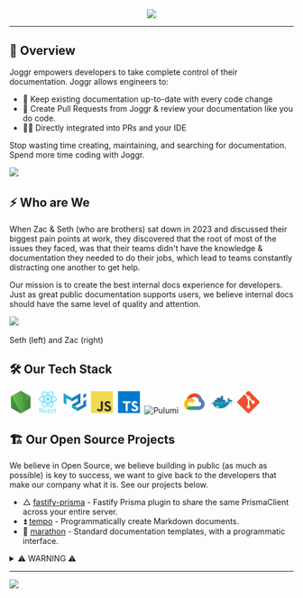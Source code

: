 <!--@@joggrdoc@@-->
<!-- @joggr:version(v1):end -->
<!-- @joggr:warning:start -->
<!-- 
  _   _   _    __        __     _      ____    _   _   ___   _   _    ____     _   _   _ 
 | | | | | |   \ \      / /    / \    |  _ \  | \ | | |_ _| | \ | |  / ___|   | | | | | |
 | | | | | |    \ \ /\ / /    / _ \   | |_) | |  \| |  | |  |  \| | | |  _    | | | | | |
 |_| |_| |_|     \ V  V /    / ___ \  |  _ <  | |\  |  | |  | |\  | | |_| |   |_| |_| |_|
 (_) (_) (_)      \_/\_/    /_/   \_\ |_| \_\ |_| \_| |___| |_| \_|  \____|   (_) (_) (_)
                                                              
This document is managed by Joggr. Editing this document could break Joggr's core features, i.e. our 
ability to auto-maintain this document. Please use the Joggr editor to edit this document 
(link at bottom of the page).
-->
<!-- @joggr:warning:end -->
<div>
    <p align="center">
        <img src="https://storage.googleapis.com/joggr-public-assets/github/github-banner.png" align="center" />
    </p>
    <hr>
</div>

## 🚀 Overview

Joggr empowers developers to take complete control of their documentation. Joggr allows engineers to:

- :rocket: Keep existing documentation up-to-date with every code change
- :arrows_counterclockwise: Create Pull Requests from Joggr & review your documentation like you do code.
- :woman_technologist: Directly integrated into PRs and your IDE

Stop wasting time creating, maintaining, and searching for documentation. Spend more time coding with Joggr.

<a href="https://www.joggr.io/closed-beta-waitlist?utm_source=github&utm_medium=org-readme&utm_campaign=static-docs" alt="Join the Waitlist">
  <img src="https://storage.googleapis.com/joggr-public-assets/github/badges/join-waitlist-badge.svg" width="200px" />
</a>

<h2>
  ⚡ Who are We
</h2>

When Zac & Seth (who are brothers) sat down in 2023 and discussed their biggest pain points at work, they discovered that the root of most of the issues they faced, was that their teams didn't have the knowledge & documentation they needed to do their jobs, which lead to teams constantly distracting one another to get help.

Our mission is to create the best internal docs experience for developers. Just as great public documentation supports users, we believe internal docs should have the same level of quality and attention.

<img src="https://storage.googleapis.com/joggr-public-assets/github/seth-zac-long-cropped.jpg" width="140" />

Seth (left) and Zac (right)

## 🛠 Our Tech Stack

<div>
  <img src="https://github.com/devicons/devicon/blob/master/icons/nodejs/nodejs-original.svg" title="NodeJS" alt="NodeJS" width="40" height="40"/>&nbsp;
  <img src="https://github.com/devicons/devicon/blob/master/icons/react/react-original-wordmark.svg" title="React" alt="React" width="40" height="40"/>&nbsp;
  <img src="https://github.com/devicons/devicon/blob/master/icons/materialui/materialui-original.svg" title="Material UI" alt="Material UI" width="40" height="40"/>&nbsp;
  <img src="https://github.com/devicons/devicon/blob/master/icons/javascript/javascript-original.svg" title="JavaScript" alt="JavaScript" width="40" height="40"/>&nbsp;
  <img src="https://github.com/devicons/devicon/blob/master/icons/typescript/typescript-original.svg" title="TypeScript" alt="TypeScript" width="40" height="40"/>&nbsp;
  <img src="https://www.pulumi.com/logos/brand/avatar-on-white.svg" title="Pulumi" alt="Pulumi" width="40" height="40"/>&nbsp;
  <img src="https://github.com/devicons/devicon/blob/master/icons/googlecloud/googlecloud-original.svg" title="AWS" alt="AWS" width="40" height="40"/>&nbsp;
  <img src="https://github.com/devicons/devicon/blob/master/icons/docker/docker-original.svg" title="Docker" **alt="Docker" width="40" height="40"/>&nbsp;
  <img src="https://github.com/devicons/devicon/blob/master/icons/git/git-original.svg" title="Git" **alt="Git" width="40" height="40"/>&nbsp;
</div>

## 🏗️ Our Open Source Projects

We believe in Open Source, we believe building in public (as much as possible) is key to success, we want to give back to the developers that make our company what it is. See our projects below.

* △ [fastify-prisma](https://github.com/joggrdocs/fastify-prisma) - Fastify Prisma plugin to share the same PrismaClient across your entire server.
* ⏫ [tempo](https://github.com/joggrdocs/tempo) - Programmatically create Markdown documents.
* 🏃 [marathon](https://github.com/joggrdocs/marathon) - Standard documentation templates, with a programmatic interface.

<details>
  <summary>⚠️ WARNING ⚠️</summary>
  Our core libraries (marathon & tempo) are currently under heavy development during our <strong>closed beta</strong> so be forewarned. We will not go to a major version (aka release ready) until end of 2024 at the earliest.
</details>

<!-- @joggr:editLink(898ad417-8bc8-4299-b2b5-94b0981c3398):start -->
---
<a href="https://app.joggr.io/app/documents/898ad417-8bc8-4299-b2b5-94b0981c3398/edit" alt="Edit on Joggr">
  <img src="https://storage.googleapis.com/joggr-public-assets/github/badges/edit-document-badge.svg" />
</a>
<!-- @joggr:editLink(898ad417-8bc8-4299-b2b5-94b0981c3398):end -->
